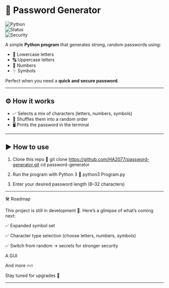 # 🔐 Password Generator  

![Python](https://img.shields.io/badge/Python-3.x-blue?logo=python&logoColor=white)  
![Status](https://img.shields.io/badge/Status-In%20Development-yellow)  
![Security](https://img.shields.io/badge/Security-Strong-green)  

A simple **Python program** that generates strong, random passwords using:  

- 🔡 Lowercase letters  
- 🔠 Uppercase letters  
- 🔢 Numbers  
- ✨ Symbols  

Perfect when you need a **quick and secure password**.  

---

## ⚙️ How it works  

- ✅ Selects a mix of characters (letters, numbers, symbols)  
- 🔀 Shuffles them into a random order  
- 🖥️ Prints the password in the terminal  

---

## ▶️ How to use  

1. Clone this repo 📂 
   git clone https://github.com/HA2077/password-generator.git
   cd password-generator

2. Run the program with Python 3 🐍
    python3 Program.py

3. Enter your desired password length (8–32 characters)

---

🛠️ Roadmap

This project is still in development 🚧.
Here’s a glimpse of what’s coming next:

✅ Expanded symbol set

✅ Character type selection (choose letters, numbers, symbols)

✅ Switch from random → secrets for stronger security

A GUI

And more 🔥🔥

Stay tuned for upgrades 🚀

---

